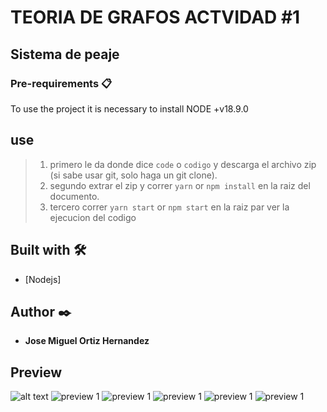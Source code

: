 # TEORIA DE GRAFOS ACTVIDAD #1

## Sistema de peaje


### Pre-requirements 📋

To use the project it is necessary to install NODE +v18.9.0

## use

> 1. primero le da donde dice `code` o `codigo` y descarga el archivo zip (si sabe usar git, solo haga un git clone).
> 2. segundo extrar el zip y correr `yarn` or `npm install` en la raiz del documento.
> 3. tercero correr `yarn start` or `npm start` en la raiz par ver la ejecucion del codigo

## Built with  🛠️
- [Nodejs]

## Author  ✒️
- **Jose Miguel Ortiz Hernandez**

## Preview

![alt text]([http://url/to/img.png](https://github.com/Jortizuwu/taller1grafos/blob/main/preview/pre1.png))
![preview 1]([http://url/to/img.png](https://github.com/Jortizuwu/taller1grafos/blob/main/preview/pre2.png))
![preview 1]([http://url/to/img.png](https://github.com/Jortizuwu/taller1grafos/blob/main/preview/pre3.png))
![preview 1]([http://url/to/img.png](https://github.com/Jortizuwu/taller1grafos/blob/main/preview/pre4.png))
![preview 1]([http://url/to/img.png](https://github.com/Jortizuwu/taller1grafos/blob/main/preview/pre5.png))
![preview 1]([http://url/to/img.png](https://github.com/Jortizuwu/taller1grafos/blob/main/preview/pre6.png))

